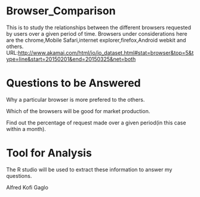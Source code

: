 # Browser_Comparison
This is to study the relationships between the different browsers requested by users over a given period of time.
Browsers under considerations here are the chrome,Mobile Safari,internet explorer,firefox,Android webkit and others.
URL:http://www.akamai.com/html/io/io_dataset.html#stat=browser&top=5&type=line&start=20150201&end=20150325&net=both

# Questions to be Answered
Why a particular browser is more prefered to the others.

Which of the browsers will be good for market production.

Find out the percentage of request made over a given period(in this case within a month).

# Tool for Analysis
The R studio will be used to extract these information to answer my questions.

Alfred Kofi Gaglo
